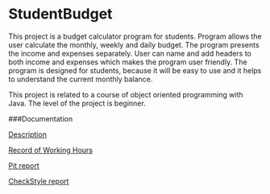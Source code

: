 # StudentBudget
This project is a budget calculator program for students. Program allows the user calculate the monthly, weekly and daily budget. The program presents the income and expenses separately. User can name and add headers to both income and expenses which makes the program user friendly. The program is designed for students, because it will be easy to use and it helps to understand the current monthly balance.

This project is related to a course of object oriented programming with Java. The level of the project is beginner.

###Documentation

[Description](documentation/topicDescription.md)

[Record of Working Hours](documentation/recordOfWorkingHours.md)

[Pit report](https://htmlpreview.github.io/?https://github.com/elisanur/javalabra/blob/master/documentation/pit-reports/aikaleimatähän/index.html)

[CheckStyle report](https://htmlpreview.github.io/?https://github.com/elisanur/StudentBudget/master/documentation/checkstyle-report/checkstyle.html)
